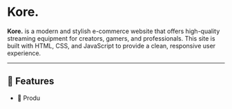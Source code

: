 # Kore.

**Kore.** is a modern and stylish e-commerce website that offers high-quality streaming equipment for creators, gamers, and professionals. This site is built with HTML, CSS, and JavaScript to provide a clean, responsive user experience.

---

## 🚀 Features

- 🛒 Produ
